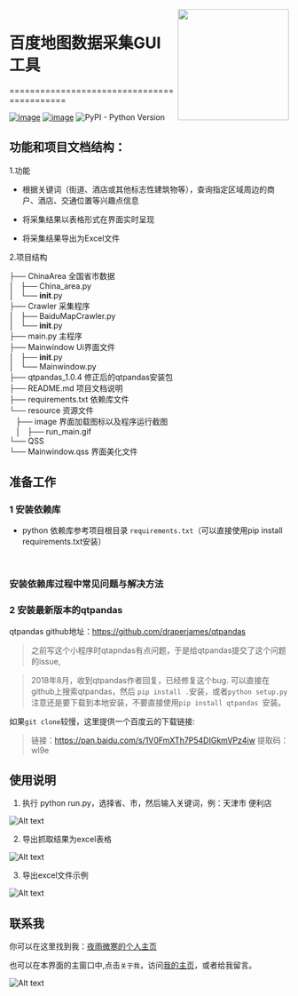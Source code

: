 <img align="right" width="200" height="200" src="https://pic4.zhimg.com/v2-78d1472351272f41d8dd76a6d8a635c7_xll.jpg">

# 百度地图数据采集GUI工具
===========================================

[![image](https://img.shields.io/pypi/v/requests.svg)](https://pypi.org/project/requests/)
[![image](https://img.shields.io/pypi/l/requests.svg)](https://pypi.org/project/requests/)
![PyPI - Python Version](https://img.shields.io/pypi/pyversions/Django.svg)




## 功能和项目文档结构：
1.功能

* 根据关键词（街道、酒店或其他标志性建筑物等），查询指定区域周边的商户、酒店、交通位置等兴趣点信息  

* 将采集结果以表格形式在界面实时呈现

* 将采集结果导出为Excel文件  

2.项目结构
>
├── ChinaArea 全国省市数据  
│   ├── China_area.py  
│   └── __init__.py  
├── Crawler 采集程序  
│   ├── BaiduMapCrawler.py    
│   └── __init__.py  
├── main.py 主程序  
├── Mainwindow Ui界面文件  
│   ├── __init__.py  
│   └── Mainwindow.py  
├── qtpandas_1.0.4 修正后的qtpandas安装包   
├── README.md 项目文档说明  
├── requirements.txt 依赖库文件    
└── resource 资源文件  
    ├── image 界面加载图标以及程序运行截图  
    │   ├── run_main.gif   
    └── QSS  
        └── Mainwindow.qss  界面美化文件
>

## 准备工作

### 1 安装依赖库
* python 依赖库参考项目根目录 `requirements.txt`（可以直接使用pip install requirements.txt安装）

	​	

### 安装依赖库过程中常见问题与解决方法

### 2 安装最新版本的qtpandas 

qtpandas github地址：https://github.com/draperjames/qtpandas

> 之前写这个小程序时qtapndas有点问题，于是给qtpandas提交了这个问题的issue,

> 2018年8月，收到qtpandas作者回复，已经修复这个bug.
可以直接在github上搜索qtpandas，然后 ```pip install .```安装，或者```python setup.py```
> 注意还是要下载到本地安装，不要直接使用`pip install qtpandas `安装。
> 



如果`git clone`较慢，这里提供一个百度云的下载链接:

> 链接：https://pan.baidu.com/s/1V0FmXTh7P54DIGkmVPz4iw 
> 提取码：wl9e 



## 使用说明

1. 执行 python run.py，选择省、市，然后输入关键词，例：天津市 便利店

![Alt text](https://github.com/xugongli/GithubProjectImages/blob/master/PyQt5-BaiduMapCrawler_Images//run_main.gif)  


2. 导出抓取结果为excel表格  


![Alt text](https://github.com/xugongli/GithubProjectImages/blob/master/PyQt5-BaiduMapCrawler_Images//result_output.gif)  


3. 导出excel文件示例

![Alt text](https://github.com/xugongli/GithubProjectImages/blob/master/PyQt5-BaiduMapCrawler_Images//result.png)  



## 联系我

你可以在这里找到我：[夜雨微寒的个人主页](https://xugongli.github.io/about/)

也可以在本界面的主窗口中,点击`关于我`，访问[我的主页](https://xugongli.github.io/about/)，或者给我留言。

![Alt text](https://github.com/xugongli/GithubProjectImages/blob/master/PyQt5-BaiduMapCrawler_Images//about_me.gif)  


